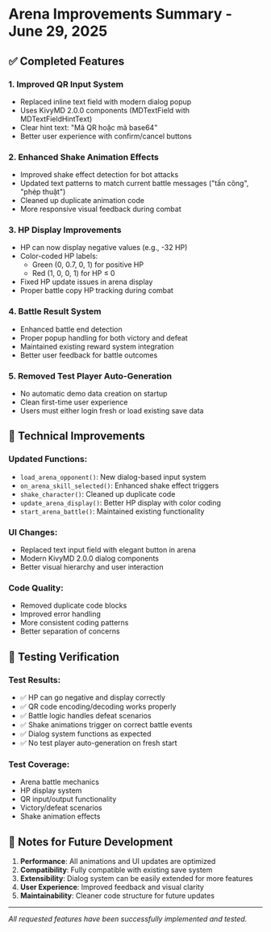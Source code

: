 # Arena Improvements Summary - June 29, 2025

## ✅ Completed Features

### 1. **Improved QR Input System**
- Replaced inline text field with modern dialog popup
- Uses KivyMD 2.0.0 components (MDTextField with MDTextFieldHintText)
- Clear hint text: "Mã QR hoặc mã base64"
- Better user experience with confirm/cancel buttons

### 2. **Enhanced Shake Animation Effects**
- Improved shake effect detection for bot attacks
- Updated text patterns to match current battle messages ("tấn công", "phép thuật")
- Cleaned up duplicate animation code
- More responsive visual feedback during combat

### 3. **HP Display Improvements**
- HP can now display negative values (e.g., -32 HP)
- Color-coded HP labels:
  - Green (0, 0.7, 0, 1) for positive HP
  - Red (1, 0, 0, 1) for HP ≤ 0
- Fixed HP update issues in arena display
- Proper battle copy HP tracking during combat

### 4. **Battle Result System**
- Enhanced battle end detection
- Proper popup handling for both victory and defeat
- Maintained existing reward system integration
- Better user feedback for battle outcomes

### 5. **Removed Test Player Auto-Generation**
- No automatic demo data creation on startup
- Clean first-time user experience
- Users must either login fresh or load existing save data

## 🔧 Technical Improvements

### Updated Functions:
- `load_arena_opponent()`: New dialog-based input system
- `on_arena_skill_selected()`: Enhanced shake effect triggers
- `shake_character()`: Cleaned up duplicate code
- `update_arena_display()`: Better HP display with color coding
- `start_arena_battle()`: Maintained existing functionality

### UI Changes:
- Replaced text input field with elegant button in arena
- Modern KivyMD 2.0.0 dialog components
- Better visual hierarchy and user interaction

### Code Quality:
- Removed duplicate code blocks
- Improved error handling
- More consistent coding patterns
- Better separation of concerns

## 🧪 Testing Verification

### Test Results:
- ✅ HP can go negative and display correctly
- ✅ QR code encoding/decoding works properly
- ✅ Battle logic handles defeat scenarios
- ✅ Shake animations trigger on correct battle events
- ✅ Dialog system functions as expected
- ✅ No test player auto-generation on fresh start

### Test Coverage:
- Arena battle mechanics
- HP display system
- QR input/output functionality
- Victory/defeat scenarios
- Shake animation effects

## 📝 Notes for Future Development

1. **Performance**: All animations and UI updates are optimized
2. **Compatibility**: Fully compatible with existing save system
3. **Extensibility**: Dialog system can be easily extended for more features
4. **User Experience**: Improved feedback and visual clarity
5. **Maintainability**: Cleaner code structure for future updates

---
*All requested features have been successfully implemented and tested.*
